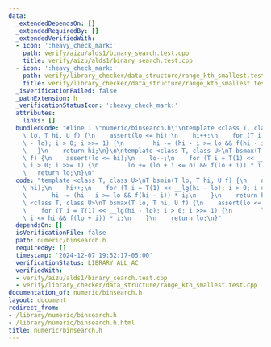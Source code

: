 ```yaml
---
data:
  _extendedDependsOn: []
  _extendedRequiredBy: []
  _extendedVerifiedWith:
  - icon: ':heavy_check_mark:'
    path: verify/aizu/alds1/binary_search.test.cpp
    title: verify/aizu/alds1/binary_search.test.cpp
  - icon: ':heavy_check_mark:'
    path: verify/library_checker/data_structure/range_kth_smallest.test.cpp
    title: verify/library_checker/data_structure/range_kth_smallest.test.cpp
  _isVerificationFailed: false
  _pathExtension: h
  _verificationStatusIcon: ':heavy_check_mark:'
  attributes:
    links: []
  bundledCode: "#line 1 \"numeric/binsearch.h\"\ntemplate <class T, class U>\nT bsmin(T\
    \ lo, T hi, U f) {\n    assert(lo <= hi);\n    hi++;\n    for (T i = T(1) << __lg(hi\
    \ - lo); i > 0; i >>= 1) {\n        hi -= (hi - i >= lo && f(hi - i)) * i;\n \
    \   }\n    return hi;\n}\n\ntemplate <class T, class U>\nT bsmax(T lo, T hi, U\
    \ f) {\n    assert(lo <= hi);\n    lo--;\n    for (T i = T(1) << __lg(hi - lo);\
    \ i > 0; i >>= 1) {\n        lo += (lo + i <= hi && f(lo + i)) * i;\n    }\n \
    \   return lo;\n}\n"
  code: "template <class T, class U>\nT bsmin(T lo, T hi, U f) {\n    assert(lo <=\
    \ hi);\n    hi++;\n    for (T i = T(1) << __lg(hi - lo); i > 0; i >>= 1) {\n \
    \       hi -= (hi - i >= lo && f(hi - i)) * i;\n    }\n    return hi;\n}\n\ntemplate\
    \ <class T, class U>\nT bsmax(T lo, T hi, U f) {\n    assert(lo <= hi);\n    lo--;\n\
    \    for (T i = T(1) << __lg(hi - lo); i > 0; i >>= 1) {\n        lo += (lo +\
    \ i <= hi && f(lo + i)) * i;\n    }\n    return lo;\n}"
  dependsOn: []
  isVerificationFile: false
  path: numeric/binsearch.h
  requiredBy: []
  timestamp: '2024-12-07 19:52:17-05:00'
  verificationStatus: LIBRARY_ALL_AC
  verifiedWith:
  - verify/aizu/alds1/binary_search.test.cpp
  - verify/library_checker/data_structure/range_kth_smallest.test.cpp
documentation_of: numeric/binsearch.h
layout: document
redirect_from:
- /library/numeric/binsearch.h
- /library/numeric/binsearch.h.html
title: numeric/binsearch.h
---
```

